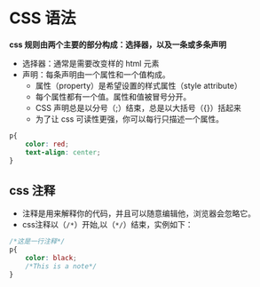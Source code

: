 # CSS 语法

**css 规则由两个主要的部分构成：选择器，以及一条或多条声明**  
- 选择器：通常是需要改变样的 html 元素
- 声明：每条声明由一个属性和一个值构成。
    - 属性（property）是希望设置的样式属性（style attribute）
    - 每个属性都有一个值。属性和值被冒号分开。
    - CSS 声明总是以分号（;）结束，总是以大括号（{}）括起来
    - 为了让 css 可读性更强，你可以每行只描述一个属性。

```css
p{
    color: red;
    text-align: center;
}
```

## css 注释

- 注释是用来解释你的代码，并且可以随意编辑他，浏览器会忽略它。
- css注释以（`/*`）开始,以（`*/`）结束，实例如下：

```css
/*这是一行注释*/
p{
    color: black;
    /*This is a note*/
}
```